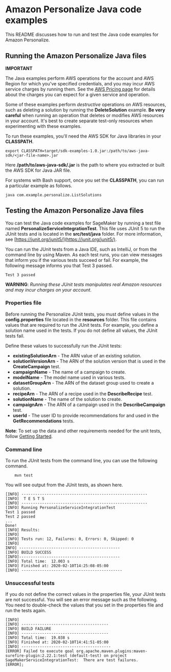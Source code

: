 # Amazon Personalize Java code examples

This README discusses how to run and test the Java code examples for Amazon Personalize.

## Running the Amazon Personalize Java files

**IMPORTANT**

The Java examples perform AWS operations for the account and AWS Region for which you've specified credentials, and you may incur AWS service charges by running them. See the [AWS Pricing page](https://aws.amazon.com/pricing/) for details about the charges you can expect for a given service and operation.

Some of these examples perform *destructive* operations on AWS resources, such as deleting a solution by running the **DeleteSolution** example. **Be very careful** when running an operation that deletes or modifies AWS resources in your account. It's best to create separate test-only resources when experimenting with these examples.

To run these examples, you'll need the AWS SDK for Java libraries in your **CLASSPATH**.

	export CLASSPATH=target/sdk-examples-1.0.jar:/path/to/aws-java-sdk/<jar-file-name>.jar

Here **/path/to/aws-java-sdk/<jar-file-name>.jar** is the path to where you extracted or built the AWS SDK for Java JAR file.

For systems with Bash support, once you set the **CLASSPATH**, you can run a particular example as follows.

	java com.example.personalize.ListSolutions


 ## Testing the Amazon Personalize Java files

You can test the Java code examples for SageMaker by running a test file named **PersonalizeServiceIntegrationTest**. This file uses JUnit 5 to run the JUnit tests and is located in the **src/test/java** folder. For more information, see [https://junit.org/junit5/](https://junit.org/junit5/).

You can run the JUnit tests from a Java IDE, such as IntelliJ, or from the command line by using Maven. As each test runs, you can view messages that inform you if the various tests succeed or fail. For example, the following message informs you that Test 3 passed.

	Test 3 passed

**WARNING**: _Running these JUnit tests manipulates real Amazon resources and may incur charges on your account._

 ### Properties file
Before running the Personalize JUnit tests, you must define values in the **config.properties** file located in the **resources** folder. This file contains values that are required to run the JUnit tests. For example, you define a solution name used in the tests. If you do not define all values, the JUnit tests fail.

Define these values to successfully run the JUnit tests:

- **existingSolutionArn** - The ARN value of an existing solution.   
- **solutionVersionArn** - The ARN of the solution version that is used in the **CreateCampaign** test.
- **campaignName** - The name of a campaign to create.
- **modelName** - The model name used in various tests.
- **datasetGroupArn** - The ARN of the dataset group used to create a solution. 
- **recipeArn** - The ARN of a recipe used in the **DescribeRecipe** test.
- **solutionName** - The name of the solution to create.
- **campaignArn** - The ARN of a campaign used in the **DescribeCampaign** test.
- **userId** - The user ID to provide recommendations for and used in the **GetRecommendations** tests.


**Note**: To set up the data and other requirements needed for the unit tests, follow [Getting Started](https://docs.aws.amazon.com/personalize/latest/dg/getting-started-console.html).

### Command line
To run the JUnit tests from the command line, you can use the following command.

		mvn test

You will see output from the JUnit tests, as shown here.

	[INFO] -------------------------------------------------------
	[INFO]  T E S T S
	[INFO] -------------------------------------------------------
	[INFO] Running PersonalizeServiceIntegrationTest
	Test 1 passed
	Test 2 passed
	...
	Done!
	[INFO] Results:
	[INFO]
	[INFO] Tests run: 12, Failures: 0, Errors: 0, Skipped: 0
	[INFO]
	INFO] --------------------------------------------
	[INFO] BUILD SUCCESS
	[INFO]--------------------------------------------
	[INFO] Total time:  12.003 s
	[INFO] Finished at: 2020-02-10T14:25:08-05:00
	[INFO] --------------------------------------------

### Unsuccessful tests

If you do not define the correct values in the properties file, your JUnit tests are not successful. You will see an error message such as the following. You need to double-check the values that you set in the properties file and run the tests again.

	[INFO]
	[INFO] --------------------------------------
	[INFO] BUILD FAILURE
	[INFO] --------------------------------------
	[INFO] Total time:  19.038 s
	[INFO] Finished at: 2020-02-10T14:41:51-05:00
	[INFO] ---------------------------------------
	[ERROR] Failed to execute goal org.apache.maven.plugins:maven-surefire-plugin:2.22.1:test (default-test) on project SageMakerServiceIntegrationTest:  There are test failures.
	[ERROR];

